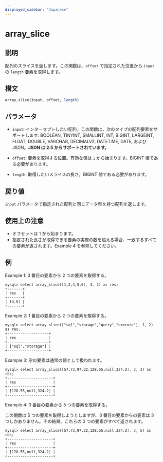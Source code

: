 ```yaml
---
displayed_sidebar: "Japanese"
---
```


# array_slice

## 説明

配列のスライスを返します。この関数は、`offset` で指定された位置から `input` の `length` 要素を取得します。

## 構文

```Haskell
array_slice(input, offset, length)
```

## パラメータ

- `input`: インターセプトしたい配列。この関数は、次のタイプの配列要素をサポートします: BOOLEAN, TINYINT, SMALLINT, INT, BIGINT, LARGEINT, FLOAT, DOUBLE, VARCHAR, DECIMALV2, DATETIME, DATE, および JSON。**JSON は 2.5 からサポートされています。**

- `offset`: 要素を取得する位置。有効な値は `1` から始まります。BIGINT 値である必要があります。

- `length`: 取得したいスライスの長さ。BIGINT 値である必要があります。

## 戻り値

`input` パラメータで指定された配列と同じデータ型を持つ配列を返します。

## 使用上の注意

- オフセットは 1 から始まります。
- 指定された長さが取得できる要素の実際の数を超える場合、一致するすべての要素が返されます。Example 4 を参照してください。

## 例

Example 1: 3 番目の要素から 2 つの要素を取得する。

```Plain
mysql> select array_slice([1,2,4,5,6], 3, 2) as res;
+-------+
| res   |
+-------+
| [4,5] |
+-------+
```

Example 2: 1 番目の要素から 2 つの要素を取得する。

```Plain
mysql> select array_slice(["sql","storage","query","execute"], 1, 2) as res;
+-------------------+
| res               |
+-------------------+
| ["sql","storage"] |
+-------------------+
```

Example 3: 空の要素は通常の値として扱われます。

```Plain
mysql> select array_slice([57.73,97.32,128.55,null,324.2], 3, 3) as res;
+---------------------+
| res                 |
+---------------------+
| [128.55,null,324.2] |
+---------------------+
```

Example 4: 3 番目の要素から 5 つの要素を取得する。

この関数は 5 つの要素を取得しようとしますが、3 番目の要素からの要素は 3 つしかありません。その結果、これらの 3 つの要素がすべて返されます。

```Plain
mysql> select array_slice([57.73,97.32,128.55,null,324.2], 3, 5) as res;
+---------------------+
| res                 |
+---------------------+
| [128.55,null,324.2] |
+---------------------+
```